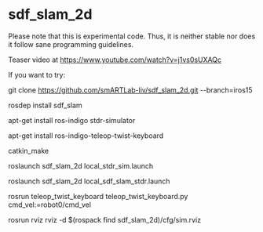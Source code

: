 # sdf_slam_2d
Please note that this is experimental code. 
Thus, it is neither stable nor does it follow sane programming guidelines.

Teaser video at https://www.youtube.com/watch?v=j1vs0sUXAQc



If you want to try:

git clone https://github.com/smARTLab-liv/sdf_slam_2d.git --branch=iros15

rosdep install sdf_slam

apt-get install ros-indigo stdr-simulator

apt-get install ros-indigo-teleop-twist-keyboard

catkin_make

roslaunch sdf_slam_2d local_stdr_sim.launch

roslaunch sdf_slam_2d local_sdf_slam_stdr.launch

rosrun teleop_twist_keyboard teleop_twist_keyboard.py cmd_vel:=robot0/cmd_vel

rosrun rviz rviz -d $(rospack find sdf_slam_2d)/cfg/sim.rviz